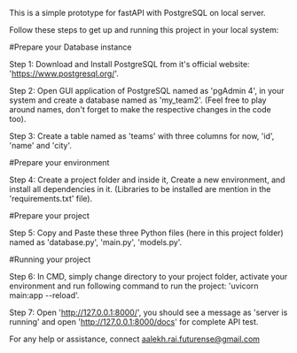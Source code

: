 This is a simple prototype for fastAPI with PostgreSQL on local server. 

Follow these steps to get up and running this project in your local system:

#Prepare your Database instance

Step 1: Download and Install PostgreSQL from it's official website: 'https://www.postgresql.org/'.

Step 2: Open GUI application of PostgreSQL named as 'pgAdmin 4', in your system and create a database named as 'my_team2'. (Feel free to play around names, don't forget to make the respective changes in the code too).

Step 3: Create  a table named as 'teams' with three columns for now, 'id', 'name' and 'city'.

#Prepare your environment

Step 4: Create a project folder and inside it, Create a new environment, and install all dependencies in it. (Libraries to be installed are mention in the 'requirements.txt' file).

#Prepare your project

Step 5: Copy and Paste these three Python files (here in this project folder) named as 'database.py', 'main.py', 'models.py'.

#Running your project

Step 6: In CMD, simply change directory to your project folder, activate your environment and run following command to run the project: 'uvicorn main:app --reload'.

Step 7: Open 'http://127.0.0.1:8000/', you should see a message as 'server is running' and open 'http://127.0.0.1:8000/docs' for complete API test.

For any help or assistance, connect aalekh.rai.futurense@gmail.com

